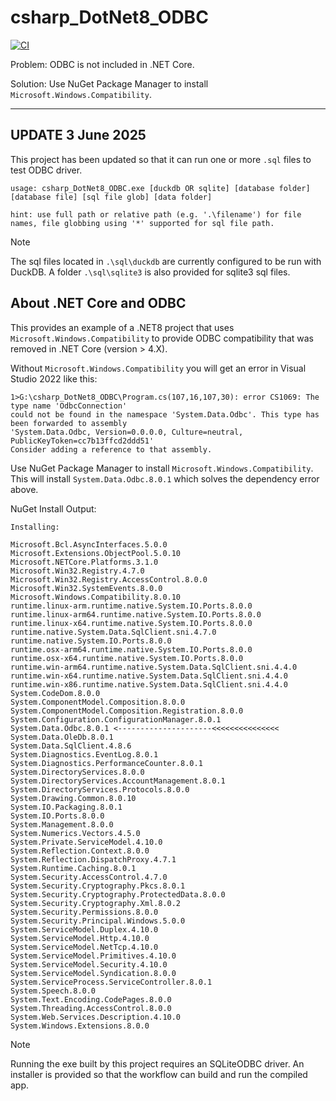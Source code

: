# csharp_DotNet8_ODBC

[![CI](https://github.com/msi-cxb/csharp_DotNet8_ODBC/actions/workflows/CI.yml/badge.svg)](https://github.com/msi-cxb/csharp_DotNet8_ODBC/actions/workflows/CI.yml)

Problem: ODBC is not included in .NET Core. 

Solution: Use NuGet Package Manager to install `Microsoft.Windows.Compatibility`.

----

## UPDATE 3 June 2025

This project has been updated so that it can run one or more `.sql` files to test ODBC driver.  

```
usage: csharp_DotNet8_ODBC.exe [duckdb OR sqlite] [database folder] [database file] [sql file glob] [data folder]

hint: use full path or relative path (e.g. '.\filename') for file names, file globbing using '*' supported for sql file path.
```

> [!NOTE]
>
> The sql files located in `.\sql\duckdb` are currently configured to be run with DuckDB. A folder `.\sql\sqlite3` is also provided for sqlite3 sql files.



## About .NET Core and ODBC 

This provides an example of a .NET8 project that uses `Microsoft.Windows.Compatibility` to provide ODBC compatibility that was removed in .NET Core (version > 4.X).

Without `Microsoft.Windows.Compatibility` you will get an error in Visual Studio 2022 like this:

```
1>G:\csharp_DotNet8_ODBC\Program.cs(107,16,107,30): error CS1069: The type name 'OdbcConnection'
could not be found in the namespace 'System.Data.Odbc'. This type has been forwarded to assembly
'System.Data.Odbc, Version=0.0.0.0, Culture=neutral, PublicKeyToken=cc7b13ffcd2ddd51'
Consider adding a reference to that assembly.
```


Use NuGet Package Manager to install `Microsoft.Windows.Compatibility`. This will install `System.Data.Odbc.8.0.1` which solves the dependency error above. 

NuGet Install Output:

```
Installing:

Microsoft.Bcl.AsyncInterfaces.5.0.0
Microsoft.Extensions.ObjectPool.5.0.10
Microsoft.NETCore.Platforms.3.1.0
Microsoft.Win32.Registry.4.7.0
Microsoft.Win32.Registry.AccessControl.8.0.0
Microsoft.Win32.SystemEvents.8.0.0
Microsoft.Windows.Compatibility.8.0.10
runtime.linux-arm.runtime.native.System.IO.Ports.8.0.0
runtime.linux-arm64.runtime.native.System.IO.Ports.8.0.0
runtime.linux-x64.runtime.native.System.IO.Ports.8.0.0
runtime.native.System.Data.SqlClient.sni.4.7.0
runtime.native.System.IO.Ports.8.0.0
runtime.osx-arm64.runtime.native.System.IO.Ports.8.0.0
runtime.osx-x64.runtime.native.System.IO.Ports.8.0.0
runtime.win-arm64.runtime.native.System.Data.SqlClient.sni.4.4.0
runtime.win-x64.runtime.native.System.Data.SqlClient.sni.4.4.0
runtime.win-x86.runtime.native.System.Data.SqlClient.sni.4.4.0
System.CodeDom.8.0.0
System.ComponentModel.Composition.8.0.0
System.ComponentModel.Composition.Registration.8.0.0
System.Configuration.ConfigurationManager.8.0.1
System.Data.Odbc.8.0.1 <---------------------<<<<<<<<<<<<<<<
System.Data.OleDb.8.0.1
System.Data.SqlClient.4.8.6
System.Diagnostics.EventLog.8.0.1
System.Diagnostics.PerformanceCounter.8.0.1
System.DirectoryServices.8.0.0
System.DirectoryServices.AccountManagement.8.0.1
System.DirectoryServices.Protocols.8.0.0
System.Drawing.Common.8.0.10
System.IO.Packaging.8.0.1
System.IO.Ports.8.0.0
System.Management.8.0.0
System.Numerics.Vectors.4.5.0
System.Private.ServiceModel.4.10.0
System.Reflection.Context.8.0.0
System.Reflection.DispatchProxy.4.7.1
System.Runtime.Caching.8.0.1
System.Security.AccessControl.4.7.0
System.Security.Cryptography.Pkcs.8.0.1
System.Security.Cryptography.ProtectedData.8.0.0
System.Security.Cryptography.Xml.8.0.2
System.Security.Permissions.8.0.0
System.Security.Principal.Windows.5.0.0
System.ServiceModel.Duplex.4.10.0
System.ServiceModel.Http.4.10.0
System.ServiceModel.NetTcp.4.10.0
System.ServiceModel.Primitives.4.10.0
System.ServiceModel.Security.4.10.0
System.ServiceModel.Syndication.8.0.0
System.ServiceProcess.ServiceController.8.0.1
System.Speech.8.0.0
System.Text.Encoding.CodePages.8.0.0
System.Threading.AccessControl.8.0.0
System.Web.Services.Description.4.10.0
System.Windows.Extensions.8.0.0
```

> [!NOTE]
>
> Running the exe built by this project requires an SQLiteODBC driver. An installer is provided so that the workflow can build and run the compiled app.



